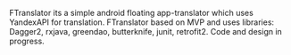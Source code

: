 FTranslator its a simple android floating app-translator which uses YandexAPI for translation. FTranslator based on MVP and uses 
libraries: Dagger2, rxjava, greendao, butterknife, junit, retrofit2.
Code and design in progress.
